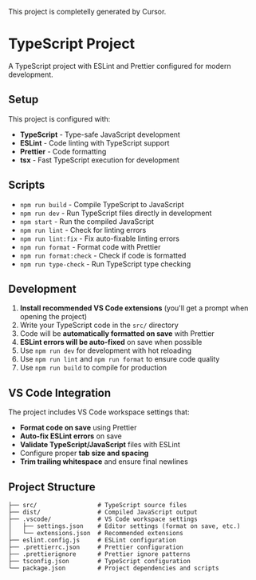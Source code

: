 This project is completelly generated by Cursor.

# TypeScript Project

A TypeScript project with ESLint and Prettier configured for modern development.

## Setup

This project is configured with:
- **TypeScript** - Type-safe JavaScript development
- **ESLint** - Code linting with TypeScript support
- **Prettier** - Code formatting
- **tsx** - Fast TypeScript execution for development

## Scripts

- `npm run build` - Compile TypeScript to JavaScript
- `npm run dev` - Run TypeScript files directly in development
- `npm start` - Run the compiled JavaScript
- `npm run lint` - Check for linting errors
- `npm run lint:fix` - Fix auto-fixable linting errors
- `npm run format` - Format code with Prettier
- `npm run format:check` - Check if code is formatted
- `npm run type-check` - Run TypeScript type checking

## Development

1. **Install recommended VS Code extensions** (you'll get a prompt when opening the project)
2. Write your TypeScript code in the `src/` directory
3. Code will be **automatically formatted on save** with Prettier
4. **ESLint errors will be auto-fixed** on save when possible
5. Use `npm run dev` for development with hot reloading
6. Use `npm run lint` and `npm run format` to ensure code quality
7. Use `npm run build` to compile for production

## VS Code Integration

The project includes VS Code workspace settings that:
- **Format code on save** using Prettier
- **Auto-fix ESLint errors** on save
- **Validate TypeScript/JavaScript** files with ESLint
- Configure proper **tab size and spacing**
- **Trim trailing whitespace** and ensure final newlines

## Project Structure

```
├── src/                 # TypeScript source files
├── dist/                # Compiled JavaScript output
├── .vscode/             # VS Code workspace settings
│   ├── settings.json    # Editor settings (format on save, etc.)
│   └── extensions.json  # Recommended extensions
├── eslint.config.js     # ESLint configuration
├── .prettierrc.json     # Prettier configuration
├── .prettierignore      # Prettier ignore patterns
├── tsconfig.json        # TypeScript configuration
└── package.json         # Project dependencies and scripts
```
